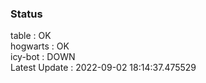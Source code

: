 ### Status


table : OK  
hogwarts : OK  
icy-bot : DOWN  
Latest Update : 2022-09-02 18:14:37.475529
